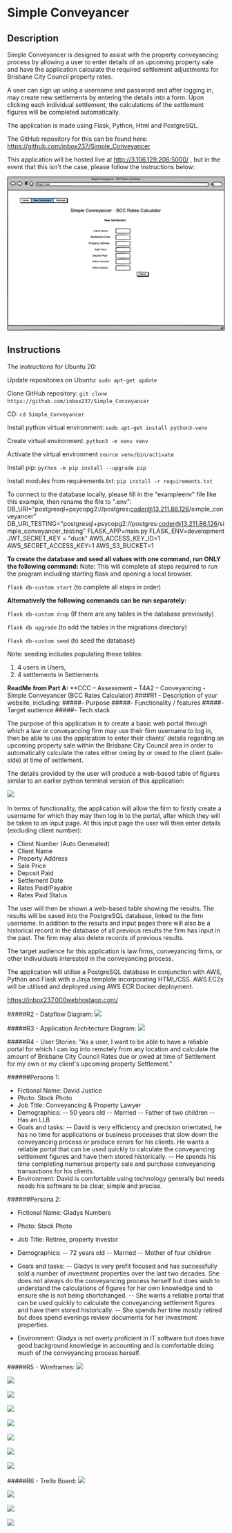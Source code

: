 # Simple Conveyancer

## Description

Simple Conveyancer is designed to assist with the property conveyancing process by allowing a user to enter details of an upcoming property sale and have the application calculate the required settlement adjustments for Brisbane City Council property rates.

A user can sign up using a username and password and after logging in, may create new settlements by entering the details into a form. Upon clicking each individual settlement, the calculations of the settlement figures will be completed automatically.

The application is made using Flask, Python, Html and PostgreSQL. 

The GitHub repository for this can be found here: https://github.com/inbox237/Simple_Conveyancer

This application will be hosted live at http://3.106.129.206:5000/ , but in the event that this isn't the case, please follow the instructions below:

![erd](/docs/New_Settlement.png)

## Instructions

The instructions for Ubuntu 20:

Update repositories on Ubuntu: ```sudo apt-get update```

Clone GitHub repository: ```git clone https://github.com/inbox237/Simple_Conveyancer ```

CD: ```cd Simple_Conveyancer```

Install python virtual environment: ```sudo apt-get install python3-venv```

Create virtual environment: ```python3 -m venv venv```

Activate the virtual environment ```source venv/bin/activate```

Install pip: ```python -m pip install --upgrade pip```

Install modules from requirements.txt: ```pip install -r requirements.txt```

To connect to the database locally, please fill in the "exampleenv" file like this example, then rename the file to ".env":
DB_URI="postgresql+psycopg2://postgres:coder@13.211.86.126/simple_conveyancer"
DB_URI_TESTING="postgresql+psycopg2://postgres:coder@13.211.86.126/simple_conveyancer_testing"
FLASK_APP=main.py
FLASK_ENV=development
JWT_SECRET_KEY = "duck"
AWS_ACCESS_KEY_ID=1
AWS_SECRET_ACCESS_KEY=1
AWS_S3_BUCKET=1


**To create the database and seed all values with one command, run ONLY the following command:**
Note: This will complete all steps required to run the program including starting flask and opening a local browser.

```flask db-custom start``` (to complete all steps in order)

**Alternatively the following commands can be run separately:**

```flask db-custom drop``` (If there are any tables in the database previously)

```flask db upgrade``` (to add the tables in the migrations directory)

```flask db-custom seed``` (to seed the database)


Note: seeding includes populating these tables:
1. 4 users in Users, 
2. 4 settlements in Settlements





**ReadMe from Part A:**
**CCC – Assessment – T4A2 – Conveyancing - Simple Conveyancer (BCC Rates Calculator)
####R1 - Description of your website, including:
#####- Purpose
#####- Functionality / features
#####- Target audience
#####- Tech stack

The purpose of this application is to create a basic web portal through which a law or conveyancing firm may use their firm username to log in, then be able to use the application to enter their clients’ details regarding an upcoming property sale within the Brisbane City Council area in order to automatically calculate the rates either owing by or owed to the client (sale-side) at time of settlement.

The details provided by the user will produce a web-based table of figures similar to an earlier python terminal version of this application:

![](docs/terminal.jpg)

In terms of functionality, the application will allow the firm to firstly create a username for which they may then log in to the portal, after which they will be taken to an input page. At this input page the user will then enter details (excluding client number):

- Client Number (Auto Generated)
- Client Name
- Property Address
- Sale Price
- Deposit Paid
- Settlement Date
- Rates Paid/Payable
- Rates Paid Status

The user will then be shown a web-based table showing the results. The results will be saved into the PostgreSQL database, linked to the firm username. In addition to the results and input pages there will also be a historical record in the database of all previous results the firm has input in the past. The firm may also delete records of previous results.

The target audience for this application is law firms, conveyancing firms, or other indivuiduals interested in the conveyancing process.

The application will utilise a PostgreSQL database in conjunction with AWS, Python and Flask with a Jinja template incorporating HTML/CSS. AWS EC2s will be utilised and deployed using AWS ECR Docker deployment.


https://inbox237.000webhostapp.com/


#####R2 - Dataflow Diagram:
![](docs/dfd.png)

#####R3 - Application Architecture Diagram:
![](docs/ad.png)

#####R4 - User Stories:
"As a user, I want to be able to have a reliable portal for which I can log into remotely from any location and calculate the amount of Brisbane City Council Rates due or owed at time of Settlement for my own or my client's upcoming property Settlement."

######Persona 1:
- Fictional Name: David Justice
- Photo: Stock Photo
- Job Title: Conveyancing & Property Lawyer
- Demographics:
-- 50 years old
-- Married
-- Father of two children
-- Has an LLB
- Goals and tasks:
-- David is very efficiency and precision orientated, he has no time for applications or business processes that slow down the conveyancing process or produce errors for his clients. He wants a reliable portal that can be used quickly to calculate the conveyancing settlement figures and have them stored historically.
-- He spends his time completing numerous property sale and purchase conveyancing transactions for his clients.
- Environment: David is comfortable using technology generally but needs needs his software to be clear, simple and precise.

######Persona 2:
- Fictional Name: Gladys Numbers
- Photo: Stock Photo
- Job Title: Retiree, property investor
- Demographics:
-- 72 years old
-- Married
-- Mother of four children

- Goals and tasks:
-- Gladys is very profit focused and has successfully sold a number of investment properties over the last two decades. She does not always do the conveyancing process herself but does wish to understand the calculations of figures for her own knowledge and to ensure she is not being shortchanged.
-- She wants a reliable portal that can be used quickly to calculate the conveyancing settlement figures and have them stored historically.
-- She spends her time mostly retired but does spend evenings review documents for her investment properties.
- Environment: Gladys is not overly proficient in IT software but does have good background knowledge in accounting and is comfortable doing much of the conveyancing process herself.




#####R5 - Wireframes:
![](docs/Login_signup.png)

![](docs/New_Settlement.png)

![](docs/Home.png)

![](docs/Settings.png)

![](docs/Login_signup_Mobile.png)

![](docs/New_Settlement_Mobile.png)

![](docs/Home_Mobile.png)

![](docs/Settings_Mobile.png)

#####R6 - Trello Board:
![](docs/T4A2_trello_1.jpg)

![](docs/T4A2_trello_2.jpg)

![](docs/T4A2_trello_3.jpg)

![](docs/T4A2_trello_4.jpg)

